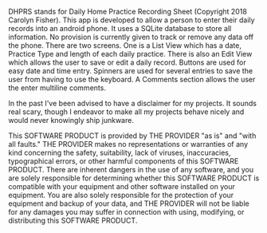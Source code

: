 DHPRS stands for Daily Home Practice Recording Sheet (Copyright 2018 Carolyn Fisher). 
This app is developed to allow a person to enter their daily records into an android phone. 
It uses a SQLite database to store all information. No provision is currently given to track or remove any data off the phone. 
There are two screens. One is a List View which has a date, Practice Type and length of each daily practice. 
There is also an Edit View which allows the user to save or edit a daily record. 
Buttons are used for easy date and time entry. Spinners are used for several entries to save the user from having to use the keyboard. 
A Comments section allows the user the enter multiline comments.

In the past I've been advised to have a disclaimer for my projects.  It sounds real scary, though I endeavor to make all my projects behave nicely and would never knowingly ship junkware.

This SOFTWARE PRODUCT is provided by THE PROVIDER "as is" and "with all faults." THE PROVIDER makes no representations or warranties of any kind concerning the safety, suitability, lack of viruses, inaccuracies, typographical errors, or other harmful components of this SOFTWARE PRODUCT. There are inherent dangers in the use of any software, and you are solely responsible for determining whether this SOFTWARE PRODUCT is compatible with your equipment and other software installed on your equipment. You are also solely responsible for the protection of your equipment and backup of your data, and THE PROVIDER will not be liable for any damages you may suffer in connection with using, modifying, or distributing this SOFTWARE PRODUCT.

